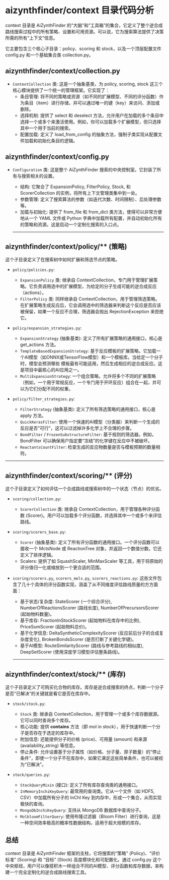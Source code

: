 # aizynthfinder/context 目录代码分析
context 目录是 AiZynthFinder
的“大脑”和“工具箱”的集合，它定义了整个逆合成路线搜索过程中的所有策略、设置和可用资源。可以说，它为搜索算法提供了决策所需的所有“上下文”信息。

它主要包含三个核心子目录：policy、scoring 和 stock，以及一个顶层配置文件 config.py 和一个基础集合类 collection.py。

##  aizynthfinder/context/collection.py

* `ContextCollection` 类: 这是一个抽象基类，为 policy, scoring, stock 这三个核心模块提供了一个统一的管理框架。它实现了：
    * 条目管理: 将不同的策略或资源（如不同的扩展模型、不同的评分函数）作为条目（item）进行存储，并可以通过唯一的键（key）来访问、添加或删除。
    * 选择机制: 提供了 select 和 deselect
      方法，允许用户在加载的多个条目中选择一个或多个来激活使用。例如，你可以加载多个扩展模型，但只选择其中一个用于当前的搜索。
    * 配置加载: 定义了 load_from_config 的抽象方法，强制子类实现从配置文件加载和初始化条目的逻辑。

##  aizynthfinder/context/config.py

* `Configuration` 类: 这是整个 AiZynthFinder 搜索的中央控制室。它封装了所有与搜索相关的设置。
    * 结构: 它聚合了 ExpansionPolicy, FilterPolicy, Stock, 和 ScorerCollection 的实例，将所有上下文管理类集中到一处。
    * 参数管理: 定义了搜索算法的参数（如迭代次数、时间限制）、后处理参数等。
    * 加载与初始化: 提供了 from_file 和 from_dict 类方法，使得可以非常方便地从一个 YAML 文件或 Python
      字典中加载所有配置，并自动初始化所有的策略和资源。这是启动一个定制化搜索的入口点。

  ---

##  aizynthfinder/context/policy/** (策略)

  这个子目录定义了在搜索树中如何扩展和筛选节点的策略。

* `policy/policies.py`:
    * `ExpansionPolicy` 类: 继承自 ContextCollection，专门用于管理扩展策略。它负责调用选中的扩展模型，为给定的分子生成可能的逆合成反应（actions）。
    * `FilterPolicy` 类: 同样继承自
      ContextCollection，用于管理筛选策略。在扩展策略生成反应后，它会调用选中的筛选器来判断这个反应是否应该被保留，如果一个反应不合理，筛选器会抛出
      RejectionException 来拒绝它。

* `policy/expansion_strategies.py`:
    * `ExpansionStrategy` (抽象基类): 定义了所有扩展策略的通用接口，核心是 get_actions 方法。
    * `TemplateBasedExpansionStrategy`: 基于反应模板的扩展策略。它加载一个AI模型（如ONNX或TensorFlow模型）和一个模板库。当给定一个分子时，模型会预测哪些
      模板最有可能适用，然后生成相应的逆合成反应。这是项目中最核心的AI应用之一。
    * `MultiExpansionStrategy`:
      一个组合策略，允许将多个不同的扩展策略（例如，一个用于常规反应，一个专门用于开环反应）组合在一起，并可以为它们分配不同的权重。

* `policy/filter_strategies.py`:
    * `FilterStrategy` (抽象基类): 定义了所有筛选策略的通用接口，核心是 apply 方法。
    * `QuickKerasFilter`: 使用一个快速的AI模型（分类器）来判断一个生成的反应是否“可行”，这可以过滤掉许多化学上不合理的步骤。
    * `BondFilter` / `FrozenSubstructureFilter`: 基于规则的筛选器。例如，BondFilter 可以确保用户指定要“冻结”的化学键在反应中不被破坏。
    * `ReactantsCountFilter`: 检查生成的反应物数量是否与模板预期的数量相符。

---

##  aizynthfinder/context/scoring/** (评分)

这个子目录定义了如何评估一个合成路线或搜索树中的一个状态（节点）的优劣。

* `scoring/collection.py`:
    * `ScorerCollection` 类: 继承自 ContextCollection，用于管理各种评分函数 (Scorer)。用户可以加载多个评分函数，并选择其中一个或多个来评估路线。

* `scoring/scorers_base.py`:
    * `Scorer` (抽象基类): 定义了所有评分函数的通用接口。一个评分函数可以接收一个 MctsNode 或 ReactionTree 对象，并返回一个数值分数。它还定义了排序逻辑。
    * Scalers: 提供了如 SquashScaler, MinMaxScaler 等工具，用于将原始的评分值归一化或缩放到一个更合适的范围。

* `scoring/scorers.py`, `scorers_mols.py`, `scorers_reactions.py`: 这些文件包含了几十个具体的评分函数实现，涵盖了从不同维度评估路线质量的方方面面：
    * 基于状态/复杂度: StateScorer (一个综合评分), NumberOfReactionsScorer (路线长度), NumberOfPrecursorsScorer (起始物料数量)。
    * 基于库存: FractionInStockScorer (起始物料在库存中的比例), PriceSumScorer (起始物料总价)。
    * 基于化学信息: DeltaSyntheticComplexityScorer (反应前后分子的合成复杂度变化), BrokenBondsScorer (是否打断了关键化学键)。
    * 基于AI模型: RouteSimilarityScorer (路线与参考路线的相似度), DeepSetScorer (使用深度学习模型评估整条路线)。

  ---

##  aizynthfinder/context/stock/** (库存)

这个子目录定义了可购买化合物的库存。库存是逆合成搜索的终点，判断一个分子是否“已解决”的关键就是看它是否在库存中。

* `stock/stock.py`:
    * `Stock` 类: 继承自 ContextCollection，用于管理一个或多个库存数据源。它可以同时查询多个库存。
    * 核心功能: 提供 __contains__ 方法（即 mol in stock），用于快速判断一个分子是否存在于选定的库存中。
    * 附加信息: 还能提供分子的价格 (price)、可用量 (amount) 和来源 (availability_string) 等信息。
    * 停止条件: 允许设置基于分子属性（如价格、分子量、原子数量）的“停止条件”，即使一个分子不在库存中，如果它满足这些简单条件，也可以被视为“已解决”。

* `stock/queries.py`:
    * `StockQueryMixin` (接口): 定义了所有库存查询类的通用接口。
    * `InMemoryInchiKeyQuery`: 最常用的查询类。它从一个文件（如 HDF5, CSV）中加载所有分子的 InChI Key 到内存中，形成一个集合，从而实现极快的查询。
    * `MongoDbInchiKeyQuery`: 支持从 MongoDB 数据库中查询分子。
    * `MolbloomFilterQuery`: 使用布隆过滤器（Bloom Filter）进行查询，这是一种空间效率极高的概率性数据结构，适用于超大规模的库存。

## 总结
context 目录是 AiZynthFinder 框架的支柱，它将搜索的“策略” (Policy)、“评价标准” (Scoring) 和 “目标” (Stock) 高度模块化和可配置化。通过 config.py
这个中央枢纽，用户可以像搭积木一样组合不同的AI模型、评分函数和库存数据，来构建一个完全定制化的逆合成路线搜索工具。